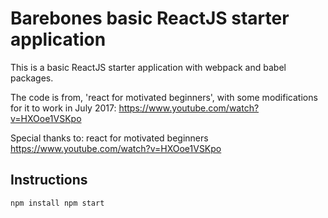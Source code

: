 # Barebones basic ReactJS starter application
This is a basic ReactJS starter application with webpack and babel packages.

The code is from, 'react for motivated beginners', with some modifications for it to work in July 2017:
https://www.youtube.com/watch?v=HXOoe1VSKpo

Special thanks to: react for motivated beginners
https://www.youtube.com/watch?v=HXOoe1VSKpo

## Instructions
`
    npm install
    npm start
`
